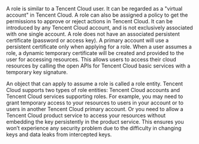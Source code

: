 A role is similar to a Tencent Cloud user. It can be regarded as a "virtual account" in Tencent Cloud. A role can also be assigned a policy to get the permissions to approve or reject actions in Tencent Cloud. It can be introduced by any Tencent Cloud account, and is not exclusively associated with one single account. A role does not have an associated persistent certificate (password or access key). A primary account will use a persistent certificate only when applying for a role. When a user assumes a role, a dynamic temporary certificate will be created and provided to the user for accessing resources. This allows users to access their cloud resources by calling the open APIs for Tencent Cloud basic services with a temporary key signature.

An object that can apply to assume a role is called a role entity. Tencent Cloud supports two types of role entities: Tencent Cloud accounts and Tencent Cloud services supporting roles. For example, you may need to grant temporary access to your resources to users in your account or to users in another Tencent Cloud primary account. Or you need to allow a Tencent Cloud product service to access your resources without embedding the key persistently in the product service. This ensures you won’t experience any security problem due to the difficulty in changing keys and data leaks from intercepted keys.

